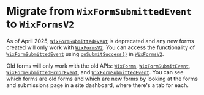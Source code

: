 # Migrate from `WixFormSubmittedEvent` to `WixFormsV2`
As of April 2025, [`WixFormSubmittedEvent`](https://dev.wix.com/docs/velo/velo-only-apis/$w/wix-form-submitted-event/wix-form-fields) is deprecated and any new forms created will only work with [`WixFormsV2`](https://dev.wix.com/docs/velo/velo-only-apis/$w/wix-forms-v2/introduction). You can access the functionality of [`WixFormSubmittedEvent`](https://dev.wix.com/docs/velo/velo-only-apis/$w/wix-form-submitted-event/wix-form-field) using [`onSubmitSuccess()`](https://dev.wix.com/docs/velo/velo-only-apis/$w/wix-forms-v2/on-submit-success) in [`WixFormsV2`](https://dev.wix.com/docs/velo/velo-only-apis/$w/wix-forms-v2/introduction).

Old forms will only work with the old APIs: [`WixForms`](https://dev.wix.com/docs/velo/velo-only-apis/$w/wix-forms/introduction), [`WixFormSubmitEvent`](https://dev.wix.com/docs/velo/velo-only-apis/$w/wix-form-submit-event/wix-form-fields), [`WixFormSubmittedErrorEvent`](https://dev.wix.com/docs/velo/velo-only-apis/$w/wix-form-submitted-error-event/code), and [`WixFormSubmittedEvent`](https://dev.wix.com/docs/velo/velo-only-apis/$w/wix-form-submitted-event/wix-form-field). You can see which forms are old forms and which are new forms by looking at the forms and submissions page in a site dashboard, where there's a tab for each.
